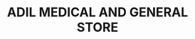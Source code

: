 ---
title: "ADIL MEDICAL AND GENERAL STORE"
url: /karachi/adil-medical-and-general-store/
shop: general
---